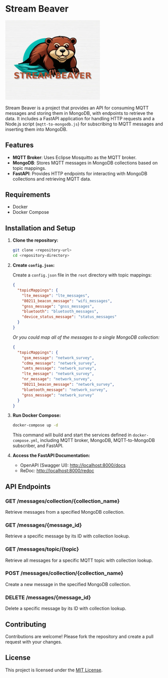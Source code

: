 # Stream Beaver

<img src="./assets/images/stream-beaver-logo.png" width="300" alt="Stream Beaver Logo">

Stream Beaver is a project that provides an API for consuming MQTT messages and storing them in MongoDB, with endpoints to retrieve the data. It includes a FastAPI application for handling HTTP requests and a Node.js script (`mqtt-to-mongodb.js`) for subscribing to MQTT messages and inserting them into MongoDB.

## Features

- **MQTT Broker**: Uses Eclipse Mosquitto as the MQTT broker.
- **MongoDB**: Stores MQTT messages in MongoDB collections based on topic mappings.
- **FastAPI**: Provides HTTP endpoints for interacting with MongoDB collections and retrieving MQTT data.

## Requirements

- Docker
- Docker Compose

## Installation and Setup

1. **Clone the repository:**

   ```bash
   git clone <repository-url>
   cd <repository-directory>
   ```

2. **Create `config.json`:**

   Create a `config.json` file in the `root` directory with topic mappings:

   ```json
   {
     "topicMappings": {
       "lte_message": "lte_messages",
       "80211_beacon_message": "wifi_messages",
       "gnss_message": "gnss_messages",
       "bluetooth": "bluetooth_messages",
       "device_status_message": "status_messages"
     }
   }
   ```

   _Or you could map all of the messages to a single MongoDB collection:_

   ```json
   {
     "topicMappings": {
       "gsm_message": "network_survey",
       "cdma_message": "network_survey",
       "umts_message": "network_survey",
       "lte_message": "network_survey",
       "nr_message": "network_survey",
       "80211_beacon_message": "network_survey",
       "bluetooth_message": "network_survey",
       "gnss_message": "network_survey"
     }
   }
   ```

3. **Run Docker Compose:**

   ```bash
   docker-compose up -d
   ```

   This command will build and start the services defined in `docker-compose.yml`, including MQTT broker, MongoDB, MQTT-to-MongoDB subscriber, and FastAPI.

4. **Access the FastAPI Documentation:**

   - OpenAPI (Swagger UI): [http://localhost:8000/docs](http://localhost:8000/docs)
   - ReDoc: [http://localhost:8000/redoc](http://localhost:8000/redoc)

## API Endpoints

### GET /messages/collection/{collection_name}

Retrieve messages from a specified MongoDB collection.

### GET /messages/{message_id}

Retrieve a specific message by its ID with collection lookup.

### GET /messages/topic/{topic}

Retrieve all messages for a specific MQTT topic with collection lookup.

### POST /messages/collection/{collection_name}

Create a new message in the specified MongoDB collection.

### DELETE /messages/{message_id}

Delete a specific message by its ID with collection lookup.

## Contributing

Contributions are welcome! Please fork the repository and create a pull request with your changes.

## License

This project is licensed under the [MIT License](LICENSE).
